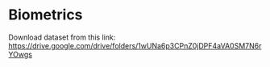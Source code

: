 # Biometrics

Download dataset from this link: https://drive.google.com/drive/folders/1wUNa6p3CPnZ0jDPF4aVA0SM7N6rYOwgs

